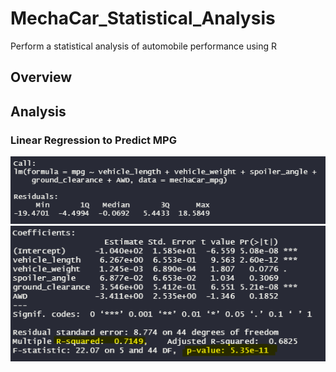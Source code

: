 # MechaCar_Statistical_Analysis

Perform a statistical analysis of automobile performance using R

## Overview


## Analysis

### Linear Regression to Predict MPG

![images/call1.png](images/call1.png)
![images/call2-values.png](images/call2-values.png)
